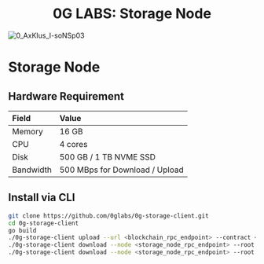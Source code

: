 <h1 align=center>0G LABS: Storage Node</h1>

![0_AxKIus_I-soNSp03](https://github.com/user-attachments/assets/eb3cd7ae-d588-4d3a-8096-60be1838a1c5)

# Storage Node
## Hardware Requirement
|Field|Value|
|:----|:----|
|Memory|16 GB|
|CPU|4 cores|
|Disk| 500 GB / 1 TB NVME SSD|
|Bandwidth|500 MBps for Download / Upload|

## Install via CLI
```bash
git clone https://github.com/0glabs/0g-storage-client.git
cd 0g-storage-client
go build
./0g-storage-client upload --url <blockchain_rpc_endpoint> --contract <log_contract_address> --key <private_key> --node <storage_node_rpc_endpoint> --file <file_path>
./0g-storage-client download --node <storage_node_rpc_endpoint> --root <file_root_hash> --file <output_file_path>
./0g-storage-client download --node <storage_node_rpc_endpoint> --root <file_root_hash> --file <output_file_path> --proof
```
